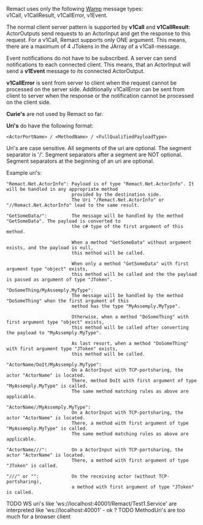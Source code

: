 ﻿
Remact uses only the following [Wamp](http://wamp.ws/) message types:  
v1Call, v1CallResult, v1CallError, v1Event.

The normal client server pattern is supported by **v1Call** and **v1CallResult**:
ActorOutputs send requests to an ActorInput and get the response to this request.
For a v1Call, Remact supports only ONE argument.
This means, there are a maximum of 4 JTokens in the JArray of a v1Call-message.

Event notifications do not have to be subscribed. A server can send notifications to each connected client.
This means, that an ActorInput will send a **v1Event** message to its connected ActorOutput.

**v1CallError** is sent from server to client when the request cannot be processed on the server side.
Additionally v1CallError can be sent from client to server when the response or the notification cannot 
be processed on the client side.

**Curie's** are not used by Remact so far.

**Uri's** do have the following format:

	<ActorPortName> / <MethodName> / <FullQualifiedPayloadType>

Uri's are case sensitive.
All segments of the uri are optional. The segment separator is '/'.
Segment separators after a segment are NOT optional.
Segment separators at the beginning of an uri are optional.

Example uri's:

	"Remact.Net.ActorInfo": Payload is of type "Remact.Net.ActorInfo". It will be handled in any appropriate method
                            provided by the destination side.
							The Uri "/Remact.Net.ActorInfo" or "//Remact.Net.ActorInfo" lead to the same result.

    "GetSomeData/":			The message will be handled by the method "GetSomeData". The payload is converted to
							the c# type of the first argument of this method.

							When a method "GetSomeData" without argument exists, and the payload is null, 
							this method will be called.

							When only a method "GetSomeData" with first argument type "object" exists, 
							this method will be called and the the payload is passed as argument of type "JToken".

    "DoSomeThing/MyAssemply.MyType": 
	                        The message will be handled by the method "DoSomeThing" when the first argument of this
	                        method has the type "MyAssemply.MyType".

							Otherwise, when a method "DoSomeThing" with first argument type "object" exists, 
							this method will be called after converting the payload to "MyAssemply.MyType".

							As last resort, when a method "DoSomeThing" with first argument type "JToken" exists, 
							this method will be called.

    "ActorName/DoIt/MyAssemply.MyType":
							On a ActorInput with TCP-portsharing, the actor "ActorName" is located.
							There, method DoIt with first argument of type "MyAssemply.MyType" is called.
							The same method matching rules as above are applicable.

    "ActorName//MyAssemply.MyType":
							On a ActorInput with TCP-portsharing, the actor "ActorName" is located.
							There, a method with first argument of type "MyAssemply.MyType" is called.
							The same method matching rules as above are applicable.

    "ActorName///":         On a ActorInput with TCP-portsharing, the actor "ActorName" is located.
							There, a method with first argument of type "JToken" is called.

	"///" or "":			On the receiving actor (without TCP-portsharing), 
	                        a method with first argument of type "JToken" is called.


TODO WS uri's like 'ws://localhost:40001/Remact/Test1.Service' are interpreted like 'ws://localhost:40001' - ok ?
TODO MethodUri's are too much for a browser client